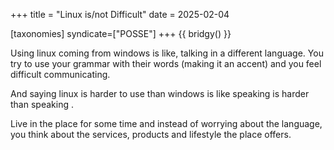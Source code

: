 +++
title = "Linux is/not Difficult"
date = 2025-02-04

[taxonomies]
syndicate=["POSSE"]
+++
{{ bridgy() }}

Using linux coming from windows is like, talking in a different language. You try to use your grammar with their words (making it an accent) and you feel difficult communicating. 

And saying linux is harder to use than windows is like speaking <insert foreign language here> is harder than speaking <insert your language here>. 

Live in the place for some time and instead of worrying about the language, you think about the services, products and lifestyle the place offers.
